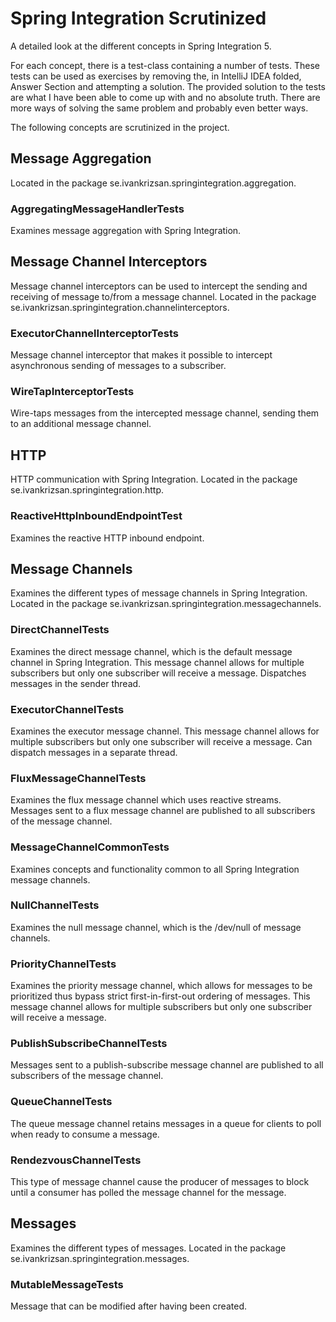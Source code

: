 # Spring Integration Scrutinized

A detailed look at the different concepts in Spring Integration 5.

For each concept, there is a test-class containing a number of tests.
These tests can be used as exercises by removing the, in IntelliJ IDEA folded, Answer Section and attempting a solution.
The provided solution to the tests are what I have been able to come up with and no absolute truth.
There are more ways of solving the same problem and probably even better ways.

The following concepts are scrutinized in the project.

## Message Aggregation
Located in the package se.ivankrizsan.springintegration.aggregation.

### AggregatingMessageHandlerTests
Examines message aggregation with Spring Integration.

## Message Channel Interceptors
Message channel interceptors can be used to intercept the sending and receiving of message to/from a message channel.
Located in the package se.ivankrizsan.springintegration.channelinterceptors.

### ExecutorChannelInterceptorTests
Message channel interceptor that makes it possible to intercept asynchronous sending of messages to a subscriber.

### WireTapInterceptorTests
Wire-taps messages from the intercepted message channel, sending them to an additional message channel.

## HTTP
HTTP communication with Spring Integration.
Located in the package se.ivankrizsan.springintegration.http.

### ReactiveHttpInboundEndpointTest
Examines the reactive HTTP inbound endpoint.

## Message Channels
Examines the different types of message channels in Spring Integration.
Located in the package se.ivankrizsan.springintegration.messagechannels.

### DirectChannelTests
Examines the direct message channel, which is the default message channel in Spring Integration.
This message channel allows for multiple subscribers but only one subscriber will receive a message.
Dispatches messages in the sender thread.

### ExecutorChannelTests
Examines the executor message channel.
This message channel allows for multiple subscribers but only one subscriber will receive a message.
Can dispatch messages in a separate thread.

### FluxMessageChannelTests
Examines the flux message channel which uses reactive streams.
Messages sent to a flux message channel are published to all subscribers of the message channel.

### MessageChannelCommonTests
Examines concepts and functionality common to all Spring Integration message channels.

### NullChannelTests
Examines the null message channel, which is the /dev/null of message channels.

### PriorityChannelTests
Examines the priority message channel, which allows for messages to be prioritized thus bypass strict first-in-first-out ordering of messages.
This message channel allows for multiple subscribers but only one subscriber will receive a message.

### PublishSubscribeChannelTests
Messages sent to a publish-subscribe message channel are published to all subscribers of the message channel.

### QueueChannelTests
The queue message channel retains messages in a queue for clients to poll when ready to consume a message.

### RendezvousChannelTests
This type of message channel cause the producer of messages to block until a consumer has polled the message channel for the message.

## Messages
Examines the different types of messages.
Located in the package se.ivankrizsan.springintegration.messages.

### MutableMessageTests
Message that can be modified after having been created.
